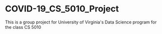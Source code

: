 # COVID-19_CS_5010_Project
This is a group project for University of Virginia's Data Science program for the class CS 5010
